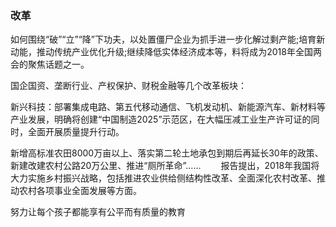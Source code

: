 ### 改革
如何围绕“破”“立”“降”下功夫，以处置僵尸企业为抓手进一步化解过剩产能;培育新动能，推动传统产业优化升级;继续降低实体经济成本等，料将成为2018年全国两会的聚焦话题之一。

国企国资、垄断行业、产权保护、财税金融等几个改革板块：


新兴科技：部署集成电路、第五代移动通信、飞机发动机、新能源汽车、新材料等产业发展，明确将创建“中国制造2025”示范区，在大幅压减工业生产许可证的同时，全面开展质量提升行动。


新增高标准农田8000万亩以上、落实第二轮土地承包到期后再延长30年的政策、新建改建农村公路20万公里、推进“厕所革命”…… 　　报告提出，2018年我国将大力实施乡村振兴战略，包括推进农业供给侧结构性改革、全面深化农村改革、推动农村各项事业全面发展等方面。


努力让每个孩子都能享有公平而有质量的教育

